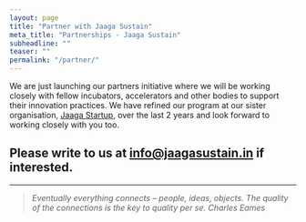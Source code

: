 ```yaml
---
layout: page
title: "Partner with Jaaga Sustain"
meta_title: "Partnerships - Jaaga Sustain"
subheadline: ""
teaser: ""
permalink: "/partner/"
---
```


We are just launching our partners initiative where we will be working closely with fellow incubators, accelerators and other bodies to support their innovation practices. We have refined our program at our sister organisation, [Jaaga Startup](http://jaagastartup.in), over the last 2 years and look forward to working closely with you too.

## Please write to us at info@jaagasustain.in if interested.
---

>_Eventually everything connects – people, ideas, objects. The quality of the connections is the key to quality per se._
<cite>Charles Eames</cite>

